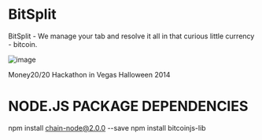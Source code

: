 BitSplit
========
BitSplit - We manage your tab and resolve it all in that curious little currency - bitcoin. 

![image](http://i.imgur.com/xXg61vD.png)


Money20/20 Hackathon in Vegas Halloween 2014

NODE.JS PACKAGE DEPENDENCIES
============================
npm install chain-node@2.0.0 --save
npm install bitcoinjs-lib
